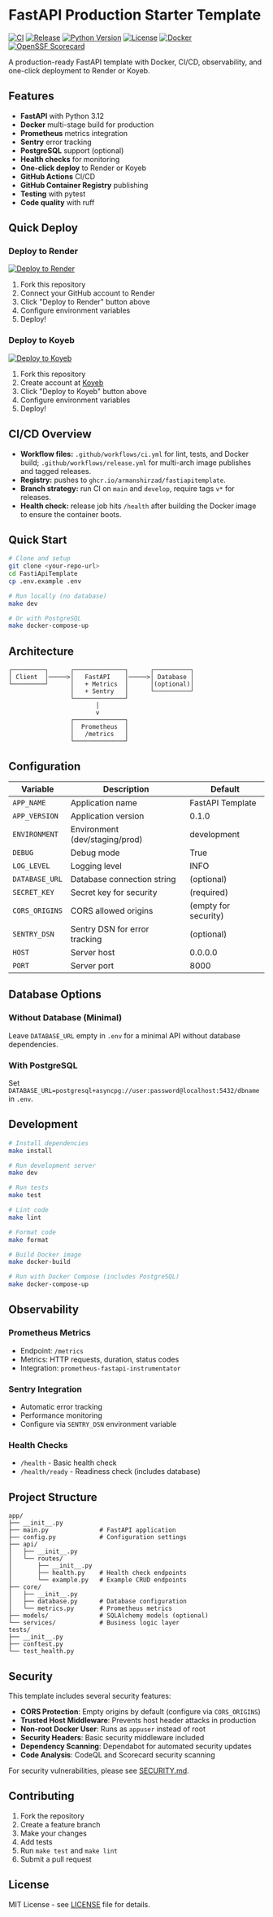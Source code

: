 # FastAPI Production Starter Template

[![CI](https://github.com/armanshirzad/FastiApiTemplate/actions/workflows/ci.yml/badge.svg)](https://github.com/armanshirzad/FastiApiTemplate/actions/workflows/ci.yml)
[![Release](https://github.com/armanshirzad/FastiApiTemplate/actions/workflows/release.yml/badge.svg)](https://github.com/armanshirzad/FastiApiTemplate/actions/workflows/release.yml)
[![Python Version](https://img.shields.io/badge/python-3.12-blue.svg)](https://www.python.org/downloads/)
[![License](https://img.shields.io/badge/license-MIT-green.svg)](LICENSE)
[![Docker](https://img.shields.io/badge/docker-ghcr.io%2Farmanshirzad%2Ffastiapitemplate-blue.svg)](https://github.com/armanshirzad/FastiApiTemplate/pkgs/container/fastiapitemplate)
[![OpenSSF Scorecard](https://api.securityscorecards.dev/projects/github.com/armanshirzad/FastiApiTemplate/badge)](https://api.securityscorecards.dev/projects/github.com/armanshirzad/FastiApiTemplate)

A production-ready FastAPI template with Docker, CI/CD, observability, and one-click deployment to Render or Koyeb.

## Features

- **FastAPI** with Python 3.12
- **Docker** multi-stage build for production
- **Prometheus** metrics integration
- **Sentry** error tracking
- **PostgreSQL** support (optional)
- **Health checks** for monitoring
- **One-click deploy** to Render or Koyeb
- **GitHub Actions** CI/CD
- **GitHub Container Registry** publishing
- **Testing** with pytest
- **Code quality** with ruff

## Quick Deploy

### Deploy to Render

[![Deploy to Render](https://render.com/images/deploy-to-render-button.svg)](https://render.com/deploy?repo=https://github.com/armanshirzad/FastiApiTemplate)

1. Fork this repository
2. Connect your GitHub account to Render
3. Click "Deploy to Render" button above
4. Configure environment variables
5. Deploy!

### Deploy to Koyeb

[![Deploy to Koyeb](https://www.koyeb.com/static/images/deploy/button.svg)](https://app.koyeb.com/deploy?type=docker&image=ghcr.io/armanshirzad/fastiapitemplate:latest)

1. Fork this repository
2. Create account at [Koyeb](https://app.koyeb.com)
3. Click "Deploy to Koyeb" button above
4. Configure environment variables
5. Deploy!

## CI/CD Overview

- **Workflow files:** `.github/workflows/ci.yml` for lint, tests, and Docker build; `.github/workflows/release.yml` for multi-arch image publishes and tagged releases.
- **Registry:** pushes to `ghcr.io/armanshirzad/fastiapitemplate`.
- **Branch strategy:** run CI on `main` and `develop`, require tags `v*` for releases.
- **Health check:** release job hits `/health` after building the Docker image to ensure the container boots.

## Quick Start

```bash
# Clone and setup
git clone <your-repo-url>
cd FastiApiTemplate
cp .env.example .env

# Run locally (no database)
make dev

# Or with PostgreSQL
make docker-compose-up
```

## Architecture

```
┌─────────┐      ┌──────────────┐      ┌──────────┐
│ Client  │─────>│   FastAPI    │─────>│ Database │
└─────────┘      │   + Metrics  │      │(optional)│
                 │   + Sentry   │      └──────────┘
                 └──────────────┘
                        │
                        v
                 ┌──────────────┐
                 │  Prometheus  │
                 │   /metrics   │
                 └──────────────┘
```

## Configuration

| Variable | Description | Default |
|----------|-------------|---------|
| `APP_NAME` | Application name | FastAPI Template |
| `APP_VERSION` | Application version | 0.1.0 |
| `ENVIRONMENT` | Environment (dev/staging/prod) | development |
| `DEBUG` | Debug mode | True |
| `LOG_LEVEL` | Logging level | INFO |
| `DATABASE_URL` | Database connection string | (optional) |
| `SECRET_KEY` | Secret key for security | (required) |
| `CORS_ORIGINS` | CORS allowed origins | (empty for security) |
| `SENTRY_DSN` | Sentry DSN for error tracking | (optional) |
| `HOST` | Server host | 0.0.0.0 |
| `PORT` | Server port | 8000 |

## Database Options

### Without Database (Minimal)
Leave `DATABASE_URL` empty in `.env` for a minimal API without database dependencies.

### With PostgreSQL
Set `DATABASE_URL=postgresql+asyncpg://user:password@localhost:5432/dbname` in `.env`.

## Development

```bash
# Install dependencies
make install

# Run development server
make dev

# Run tests
make test

# Lint code
make lint

# Format code
make format

# Build Docker image
make docker-build

# Run with Docker Compose (includes PostgreSQL)
make docker-compose-up
```

## Observability

### Prometheus Metrics
- Endpoint: `/metrics`
- Metrics: HTTP requests, duration, status codes
- Integration: `prometheus-fastapi-instrumentator`

### Sentry Integration
- Automatic error tracking
- Performance monitoring
- Configure via `SENTRY_DSN` environment variable

### Health Checks
- `/health` - Basic health check
- `/health/ready` - Readiness check (includes database)

## Project Structure

```
app/
├── __init__.py
├── main.py              # FastAPI application
├── config.py            # Configuration settings
├── api/
│   ├── __init__.py
│   └── routes/
│       ├── __init__.py
│       ├── health.py    # Health check endpoints
│       └── example.py   # Example CRUD endpoints
├── core/
│   ├── __init__.py
│   ├── database.py      # Database configuration
│   └── metrics.py       # Prometheus metrics
├── models/              # SQLAlchemy models (optional)
└── services/            # Business logic layer
tests/
├── __init__.py
├── conftest.py
└── test_health.py
```

## Security

This template includes several security features:

- **CORS Protection**: Empty origins by default (configure via `CORS_ORIGINS`)
- **Trusted Host Middleware**: Prevents host header attacks in production
- **Non-root Docker User**: Runs as `appuser` instead of root
- **Security Headers**: Basic security middleware included
- **Dependency Scanning**: Dependabot for automated security updates
- **Code Analysis**: CodeQL and Scorecard security scanning

For security vulnerabilities, please see [SECURITY.md](SECURITY.md).

## Contributing

1. Fork the repository
2. Create a feature branch
3. Make your changes
4. Add tests
5. Run `make test` and `make lint`
6. Submit a pull request

## License

MIT License - see [LICENSE](LICENSE) file for details.
